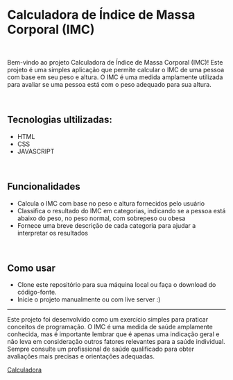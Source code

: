 
<div>
 
 <h1>Calculadora de Índice de Massa Corporal (IMC)</h1>
 
 <br>
 
<p>Bem-vindo ao projeto Calculadora de Índice de Massa Corporal (IMC)! Este projeto é uma simples aplicação que permite calcular o IMC de uma pessoa com base em seu peso e altura. O IMC é uma medida amplamente utilizada para avaliar se uma pessoa está com o peso adequado para sua altura.</p>
 
 <br>
 
 <h2>Tecnologias ultilizadas:</h2>
 
 - HTML
 - CSS
 - JAVASCRIPT
 
 <br>
 
 <h2>Funcionalidades</h2>
 
 <ul>
  <li>Calcula o IMC com base no peso e altura fornecidos pelo usuário</li>
  <li>Classifica o resultado do IMC em categorias, indicando se a pessoa está abaixo do peso, no peso normal, com sobrepeso ou obesa</li>
  <li>Fornece uma breve descrição de cada categoria para ajudar a interpretar os resultados</li>
 </ul>
 
 <br>
 
 <h2>Como usar</h2>
  
 - Clone este repositório para sua máquina local ou faça o download do código-fonte.
 - Inicie o projeto manualmente ou com live server :)
 
 <hr>
 
Este projeto foi desenvolvido como um exercício simples para praticar conceitos de programação.
O IMC é uma medida de saúde amplamente conhecida, mas é importante lembrar que é apenas uma indicação geral e não leva em consideração outros fatores relevantes para a saúde individual. Sempre consulte um profissional de saúde qualificado para obter avaliações mais precisas e orientações adequadas.
 
</div>

<a href='https://eduardonunespp.github.io/projeto-calculadora/index.html'>Calculadora</a>
